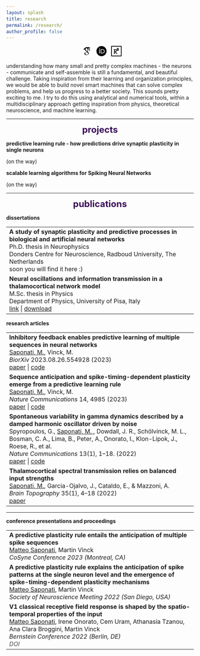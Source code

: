 ```yaml
---
layout: splash
title: research
permalink: /research/
author_profile: false
---
```


<p style="text-align: center;">
 <a href="https://scholar.google.com/citations?user=kF4valcAAAAJ" target="_blank"><span style="display: inline-block; vertical-align: middle; margin-left: 8px;"><img src="/images/general/scholar_icon.png" alt="Icon" style="width: 2em; height: 2em;"></span></a>
  <a href="https://orcid.org/0000-0003-3347-6307" target="_blank"><span style="display: inline-block; vertical-align: middle; margin-left: 8px;"><img src="/images/general/orcid_icon.png" alt="Icon" style="width: 2em; height: 2em;"></span></a>
   <a href="https://www.researchgate.net/profile/Matteo-Saponati" target="_blank"><span style="display: inline-block; vertical-align: middle; margin-left: 8px;"><img src="/images/general/rgate_icon.png" alt="Icon" style="width: 2em; height: 2em;"></span></a>  
</p>

understanding how many small and pretty complex machines - the neurons - communicate and self-assemble is still a fundamental, and beautiful challenge. Taking inspiration from their learning and organization principles, we would be able to build novel smart machines that can solve complex problems, and help us progress to a better society. This sounds pretty exciting to me. I try to do this using analytical and numerical tools, within a multidisciplinary approach getting inspiration from physics, theoretical neuroscience, and machine learning. 

---

<font size="5" color="#3a0a57"> <p style="text-align: center;"> <b>projects</b> </p></font> 

<b>predictive learning rule - how predictions drive synaptic plasticity in single neurons</b>

(on the way)

<b>scalable learning algorithms for Spiking Neural Networks</b>

(on the way)

---

<style type="text/css">
  .paper_metadata a {
  	text-decoration: none!important;
  	color: #494e52;
  }
	table, th, td {
	  border: 0px solid black;
	}
	table.pub_table {
		width: 100%;
		font-size: 12pt;
	}
	td.pub_td1 {
		width: 33%;
	}
	td.pub_td2 {
		width: 67%;
	}
</style>

<font size="5" color="#3a0a57"> <p style="text-align: center;"> <b>publications</b> </p></font> 

<b>dissertations</b>

<table class="pub_table">

<tr>
  <td class="pub_td1"><b>A study of synaptic plasticity and predictive processes in biological and artificial neural networks </b><br />
		<div class='paper_metadata'>
  	Ph.D. thesis in Neurophysics <br />
  	Donders Centre for Neuroscience, Radboud University, The Netherlands <br />
  	</div>
  soon you will find it here :) 
</td></tr>

<tr>
  <td class="pub_td1"><b>Neural oscillations and information transmission in a thalamocortical network model</b><br />
		<div class='paper_metadata'>
  	M.Sc. thesis in Physics <br />
  	Department of Physics, University of Pisa, Italy <br />
  	</div>
  <a href="https://etd.adm.unipi.it/t/etd-09262018-152801/" target="_blank">link</a>  | <a href="https://etd.adm.unipi.it/theses/available/etd-09262018-152801/unrestricted/Saponati_Matteo_tesi.pdf" target="_blank">download</a>
</td></tr>

</table>

<b>research articles</b>

<table class="pub_table">

<tr>
  <td class="pub_td1"><b> Inhibitory feedback enables predictive learning of multiple sequences in neural networks </b><br />
		<div class='paper_metadata'>
  	<u>Saponati, M.</u>, Vinck, M. <br />
  	<i>BiorXiv</i>  2023.08.26.554928 (2023) <br />
  	</div>
  <a href="https://www.biorxiv.org/content/10.1101/2023.08.26.554928v1" target="_blank">paper</a> | <a 
href="https://github.com/matteosaponati/predictive_neuron" target="_blank">code</a>
</td></tr>
	
<tr>
  <td class="pub_td1"><b> Sequence anticipation and spike-timing-dependent plasticity emerge from a predictive learning rule </b><br />
		<div class='paper_metadata'>
  	<u>Saponati, M.</u>, Vinck, M. <br />
  	<i>Nature Communications</i>  14, 4985 (2023) <br />
  	</div>
  <a href="https://www.nature.com/articles/s41467-023-40651-w" target="_blank">paper</a> | <a 
href="https://github.com/matteosaponati/predictive_neuron" target="_blank">code</a>
</td></tr>

<tr>
  <td class="pub_td1"><b> Spontaneous variability in gamma dynamics described by a damped harmonic oscillator driven by noise </b><br />
		<div class='paper_metadata'>
  	Spyropoulos, G., <u> Saponati, M. </u>, Dowdall, J. R., Schölvinck, M. L., Bosman, C. A., Lima, B., Peter, A.,
Onorato, I., Klon-Lipok, J., Roese, R., et al. <br />
  	<i>Nature Communications</i>  13(1), 1–18. (2022) <br />
  	</div>
  <a href="https://www.nature.com/articles/s41467-022-29674-x#Sec10" target="_blank">paper</a> | <a 
href="https://github.com/matteosaponati/spontaneous-gamma-circuit" target="_blank">code</a>
</td></tr>

<tr>
  <td class="pub_td1"><b> Thalamocortical spectral transmission relies on balanced input strengths </b><br />
		<div class='paper_metadata'>
  	<u>Saponati, M.</u>, Garcia-Ojalvo, J., Cataldo, E., & Mazzoni, A. <br />
  	<i>Brain Topography</i> 35(1), 4–18 (2022) <br />
  	</div>
  <a href="https://link.springer.com/article/10.1007/s10548-021-00851-3" target="_blank">paper</a> 
</td></tr>

</table>

 ---
<b>conference presentations and proceedings</b>

<table class="pub_table">
 	
<tr>
  <td class="pub_td1"><b> A predictive plasticity rule entails the anticipation of multiple spike sequences </b><br />
		<div class='paper_metadata'>
  	<u>Matteo Saponati</u>, Martin Vinck <br />
  	<i> CoSyne Conference 2023 (Montreal, CA) <br />

<tr>
  <td class="pub_td1"><b> A predictive plasticity rule explains the anticipation of spike patterns at the single neuron
level and the emergence of spike-timing-dependent plasticity mechanisms </b><br />
		<div class='paper_metadata'>
  	<u>Matteo Saponati</u>, Martin Vinck <br />
  	<i> Society of Neuroscience Meeting 2022 (San Diego, USA) <br />

<tr>
  <td class="pub_td1"><b> V1 classical receptive field response is shaped by the spatio-temporal properties of the
input </b><br />
		<div class='paper_metadata'>
  	<u>Matteo Saponati</u>, Irene Onorato, Cem Uram, Athanasia Tzanou, Ana Clara Broggini, Martin Vinck <br />
  	<i> Bernstein Conference 2022 (Berlin, DE) <br />
	<a href="http://doi.org/10.12751/nncn.bc2022.294" target="_blank">DOI</a>
